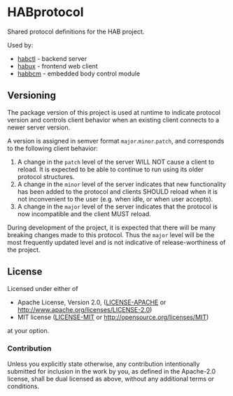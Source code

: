 # HABprotocol

Shared protocol definitions for the HAB project.

Used by:

* [habctl](https://github.com/davidkern/habctl) - backend server
* [habux](https://github.com/davidkern/habux) - frontend web client
* [habbcm](https://github.com/davidkern/habbcm) - embedded body control module

## Versioning

The package version of this project is used at runtime to indicate protocol version
and controls client behavior when an existing client connects to a newer server version.

A version is assigned in semver format `major`.`minor`.`patch`, and corresponds to the
following client behavior:
 
1. A change in the `patch` level of the server WILL NOT cause a client to reload. It
   is expected to be able to continue to run using its older protocol structures.
2. A change in the `minor` level of the server indicates that new functionality has
   been added to the protocol and clients SHOULD reload when it is not inconvenient to
   the user (e.g. when idle, or when user accepts).
3. A change in the `major` level of the server indicates that the protocol is now
   incompatible and the client MUST reload.

During development of the project, it is expected that there will be many breaking
changes made to this protocol.  Thus the `major` level will be the most frequently
updated level and is not indicative of release-worthiness of the project.

## License

Licensed under either of

 * Apache License, Version 2.0, ([LICENSE-APACHE](LICENSE-APACHE) or http://www.apache.org/licenses/LICENSE-2.0)
 * MIT license ([LICENSE-MIT](LICENSE-MIT) or http://opensource.org/licenses/MIT)

at your option.

### Contribution

Unless you explicitly state otherwise, any contribution intentionally submitted
for inclusion in the work by you, as defined in the Apache-2.0 license, shall be dual licensed as above, without any
additional terms or conditions.
